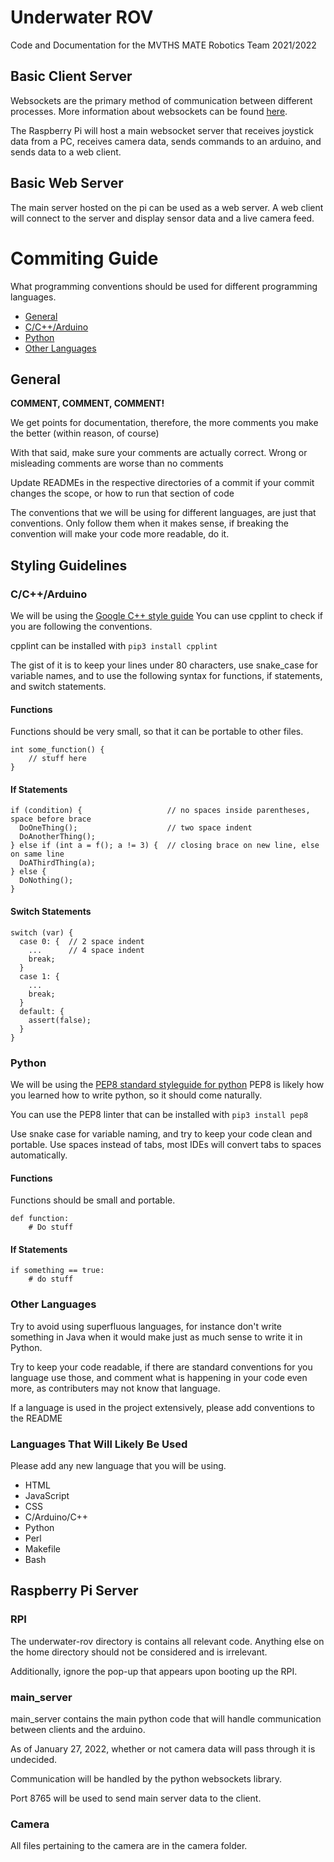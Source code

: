#  Underwater ROV

Code and Documentation for the MVTHS MATE Robotics Team 2021/2022

## Basic Client Server 

Websockets are the primary method of communication between different processes. More information about websockets can be found [here](https://websockets.readthedocs.io/en/stable/).

The Raspberry Pi will host a main websocket server that receives joystick data from a PC, receives camera data, sends commands to an arduino, and sends data to a web client.

## Basic Web Server

The main server hosted on the pi can be used as a web server. A web client will connect to the server and display sensor data and a live camera feed.

# Commiting Guide

What programming conventions should be used for different programming languages.

* [General](##General)
* [C/C++/Arduino](##C/C++/Arduino)
* [Python](##Python)
* [Other Languages](##Other_Languages)

## General

**COMMENT, COMMENT, COMMENT!**

We get points for documentation, therefore, the more comments you make the better (within reason, of course)

With that said, make sure your comments are actually correct. Wrong or misleading comments are worse than no comments

Update READMEs in the respective directories of a commit if your commit changes the scope, or how to run that section of code

The conventions that we will be using for different languages, are just that conventions. Only follow them when it makes sense, if breaking the convention will make your code more readable, do it.

## Styling Guidelines

### C/C++/Arduino

We will be using the [Google C++ style guide](https://google.github.io/styleguide/cppguide.html)
You can use cpplint to check if you are following the conventions.

cpplint can be installed with
`pip3 install cpplint`

The gist of it is to keep your lines under 80 characters, use snake_case for variable names, and to use the following syntax for functions, if statements, and switch statements.


#### Functions

Functions should be very small, so that it can be portable to other files.

```
int some_function() {
    // stuff here
}
```

#### If Statements
```
if (condition) {                   // no spaces inside parentheses, space before brace
  DoOneThing();                    // two space indent
  DoAnotherThing();
} else if (int a = f(); a != 3) {  // closing brace on new line, else on same line
  DoAThirdThing(a);
} else {
  DoNothing();
}   
```

#### Switch Statements

```
switch (var) {
  case 0: {  // 2 space indent
    ...      // 4 space indent
    break;
  }
  case 1: {
    ...
    break;
  }
  default: {
    assert(false);
  }
}
```

### Python

We will be using the [PEP8 standard styleguide for python](https://www.python.org/dev/peps/pep-0008/)
PEP8 is likely how you learned how to write python, so it should come naturally.

You can use the PEP8 linter that can be installed with
`pip3 install pep8`

Use snake case for variable naming, and try to keep your code clean and portable.
Use spaces instead of tabs, most IDEs will convert tabs to spaces automatically. 

#### Functions 

Functions should be small and portable. 

```
def function:
    # Do stuff
```

#### If Statements

```
if something == true:
    # do stuff
```

### Other Languages

Try to avoid using superfluous languages, for instance don't write something in Java when it would make just as much sense to write it in Python.

Try to keep your code readable, if there are standard conventions for you language use those, and comment what is happening in your code even more, as contributers may not know that language.

If a language is used in the project extensively, please add conventions to the README

### Languages That Will Likely Be Used

Please add any new language that you will be using.

* HTML
* JavaScript
* CSS
* C/Arduino/C++
* Python
* Perl
* Makefile
* Bash

## Raspberry Pi Server

### RPI

The underwater-rov directory is contains all relevant code. Anything else on the home directory should not be considered and is irrelevant.

Additionally, ignore the pop-up that appears upon booting up the RPI.

### main_server

main_server contains the main python code that will handle communication between clients and the arduino. 

As of January 27, 2022, whether or not camera data will pass through it is undecided.

Communication will be handled by the python websockets library.

Port 8765 will be used to send main server data to the client. 

### Camera 

All files pertaining to the camera are in the camera folder.



